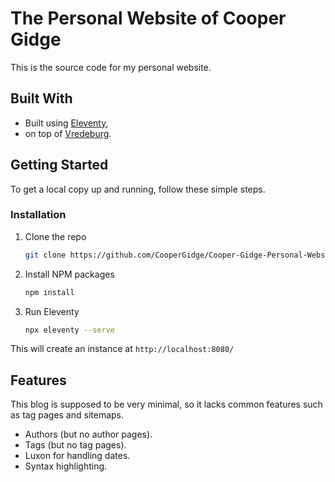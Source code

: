# The Personal Website of Cooper Gidge

This is the source code for my personal website.

## Built With

* Built using [Eleventy](https://www.11ty.dev/),
* on top of [Vredeburg](https://github.com/dafiulh/vredeburg).

## Getting Started

To get a local copy up and running, follow these simple steps.

### Installation

1. Clone the repo
    ```sh
    git clone https://github.com/CooperGidge/Cooper-Gidge-Personal-Website.git
    ```
2. Install NPM packages
   ```sh
   npm install
   ```
3. Run Eleventy
   ```sh
   npx eleventy --serve
   ```
This will create an instance at `http://localhost:8080/`

## Features

This blog is supposed to be very minimal, so it lacks common features such as tag pages and sitemaps.

* Authors (but no author pages).
* Tags (but no tag pages).
* Luxon for handling dates.
* Syntax highlighting.